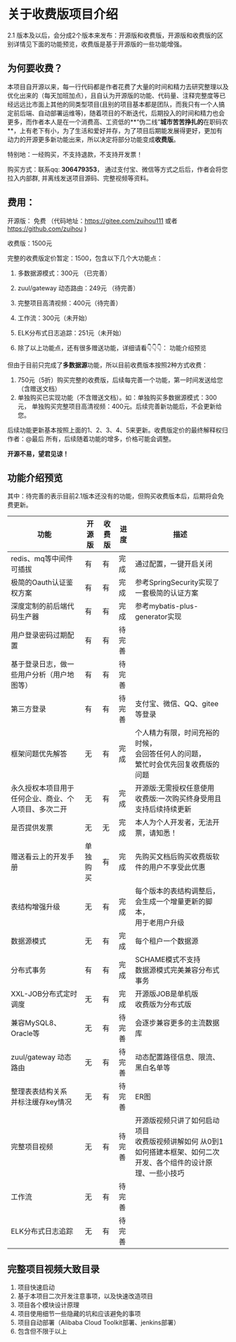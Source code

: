 # 关于收费版项目介绍

2.1 版本及以后，会分成2个版本来发布：开源版和收费版，开源版和收费版的区别详情见下面的功能预览，收费版是基于开源版的一些功能增强。



## 为何要收费？

本项目自开源以来，每一行代码都是作者花费了大量的时间和精力去研究整理以及优化出来的（每天加班加点），且自认为开源版的功能、代码量、注释完整度等已经远远比市面上其他的同类型项目(且别的项目基本都是团队，而我只有一个人搞定前后端、自动部署运维等)，随着项目的不断迭代，后期投入的时间和精力也会更多，而作者本人是在一个消费高、工资低的**“伪二线”**城市苦苦挣扎的**在职码农**，上有老下有小，为了生活和爱好并存，为了项目后期能发展得更好，更加有动力的开源更多新功能出来，所以决定将部分功能变成**收费版**。



特别地：一经购买，不支持退款，不支持开发票！

购买方式：联系qq:  **306479353**， 通过支付宝、微信等方式之后后，作者会将您拉入内部群, 并离线发送项目源码、完整视频等资料。

## 费用：

开源版： 免费  （代码地址：https://gitee.com/zuihou111 或者 https://github.com/zuihou )

收费版：1500元  

完整的收费版定价暂定：1500，包含以下几个大功能点：

1. 多数据源模式：300元    （已完善）

2. zuul/gateway 动态路由：249元  （待完善）

3. 完整项目高清视频：400元（待完善）

4. 工作流：300元（未开始）

5. ELK分布式日志追踪：251元（未开始）
6. 除了以上功能点，还有很多赠送功能，详细请看👇👇👇： 功能介绍预览

但由于目前只完成了**多数据源**功能，所以目前收费版本按照2种方式收费：

1. 750元（5折）购买完整的收费版，后续每完善一个功能，第一时间发送给您（含赠送文档）
2. 单独购买已实现功能（不含赠送文档）。如：单独购买多数据源模式：300元， 单独购买完整项目高清视频：400元。后续完善新功能后，不会更新给您。

后续功能更新基本按照上面的1、2、3、4、5来更新。收费版定价的最终解释权归作者：@最后 所有，后续随着功能的增多，价格可能会调整。



**开源不易，望君见谅！**

## 功能介绍预览

其中：待完善的表示目前2.1版本还没有的功能，但购买收费版本后，后期将会免费更新。


| 功能 | 开源版 | 收费版 | 进度 | 描述 |
|---|---|---|---|---|
| redis、mq等中间件可插拔 | 有 | 有 | 完成 | 通过配置，一键开启关闭 |
| 极简的Oauth认证鉴权方案 | 有 | 有 | 完成 | 参考SpringSecurity实现了一套极简的认证方案 |
| 深度定制的前后端代码生产器 | 有 | 有 | 完成 | 参考mybatis-plus-generator实现 |
| 用户登录密码过期配置 | 有 | 有 | 待完善 |  |
| 基于登录日志，做一些用户分析（用户地图等） | 有 | 有 | 待完善 |  |
| 第三方登录 | 有 | 有 | 待完善 | 支付宝、微信、QQ、gitee等登录 |
| 框架问题优先解答 | 无 | 有 | 完成 | 个人精力有限，时间充裕的时候，<br />会回答任何人的问题，<br />繁忙时会优先回复收费版的问题 |
| 永久授权本项目用于任何企业、商业、个人项目、多次二开 | 无 | 有 | 完成 | 开源版:无需授权任意使用<br />收费版:一次购买终身受用且支持后续持续更新 |
| 是否提供发票 | 无 | 无 | 完成 | 本人为个人开发者，无法开票，请知悉！ |
| 赠送看云上的开发手册 | 单独购买 | 有 | 完成 | 先购买文档后购买收费版软件的用户不享受此优惠 |
| 表结构增强升级 | 无 | 有 | 完成 | 每个版本的表结构调整后，<br />会生成一个增量更新的脚本，<br />用于老用户升级 |
| 数据源模式 | 无 | 有 | 完成 | 每个租户一个数据源 |
| 分布式事务 | 有 | 有 | 完成 | SCHAME模式不支持<br />数据源模式完美兼容分布式事务 |
| XXL-JOB分布式定时调度 | 无 | 有 | 完成 | 开源版JOB是单机版<br />收费版为分布式版 |
| 兼容MySQL8、Oracle等 | 无 | 有 | 待完善 | 会逐步兼容更多的主流数据库 |
| zuul/gateway 动态路由 | 无 | 有 | 待完善 | 动态配置路径信息、限流、黑白名单等 |
| 整理表表结构关系<br />并标注缓存key情况 | 无 | 有 | 待完善 | ER图 |
| 完整项目视频 | 无 | 有 | 待完善 | 开源版视频只讲了如何启动项目<br />收费版视频讲解如何 从0到1如何搭建本框架、如何二次开发、各个组件的设计原理、一些小技巧 |
| 工作流 | 无 | 有 | 待完善 |  |
| ELK分布式日志追踪 | 无 | 有 | 待完善 |  |



## 完整项目视频大致目录

1. 项目快速启动
2. 基于本项目二次开发注意事项，以及快速改造项目
3. 项目各个模块设计原理
4. 项目使用细节一些隐藏的坑和应该避免的事项
5. 项目自动部署（Alibaba Cloud Toolkit部署、jenkins部署）
6. 包含但不限于以上
